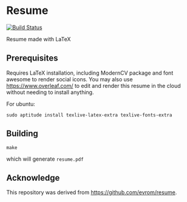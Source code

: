 # Resume
[![Build Status](https://github.com/mlgatto/resume/actions/workflows/ci.yml/badge.svg)](https://github.com/mlgatto/resume/actions/workflows/ci.yml?query=branch%3Amaster)

Resume made with LaTeX

## Prerequisites

Requires LaTeX installation, including ModernCV package and font awesome to render social icons. You may also use <https://www.overleaf.com/> to edit and render this resume in the cloud without needing to install anything.

For ubuntu:

```
sudo aptitude install texlive-latex-extra texlive-fonts-extra
```

## Building

```
make
```

which will generate `resume.pdf`

## Acknowledge

This repository was derived from https://github.com/evrom/resume.
